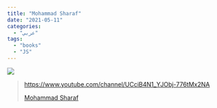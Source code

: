 ```yaml
---
title: "Mohammad Sharaf"
date: "2021-05-11"
categories:
  - "عربي"
tags:
  - "books"
  - "JS"
---
```


![](https://yt3.ggpht.com/ytc/AAUvwnhCnPnq_Va9wbUzMWuMgNrHBha8kWM7bHaa6QLK=s176-c-k-c0x00ffffff-no-rj)

> https://www.youtube.com/channel/UCciB4N1_YJObj-776tMx2NA
>
> [Mohammad Sharaf](https://www.youtube.com/channel/UCciB4N1_YJObj-776tMx2NA)
